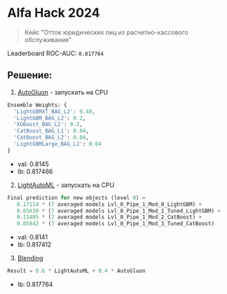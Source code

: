 # Alfa Hack 2024

> Кейс "Отток юридических лиц из расчетно-кассового обслуживания"

Leaderboard ROC-AUC: `0.817764`

## Решение:

1. [AutoGluon](notebooks/1.%20AutoGluon.ipynb) - запускать на CPU

```python
Ensemble Weights: {
  'LightGBMXT_BAG_L2': 0.48,
  'LightGBM_BAG_L2': 0.2,
  'XGBoost_BAG_L2': 0.2,
  'CatBoost_BAG_L1': 0.04,
  'CatBoost_BAG_L2': 0.04,
  'LightGBMLarge_BAG_L2': 0.04
}
```

- val: 0.8145
- lb: 0.817466

2. [LightAutoML](notebooks/2.%20LightAutoML.ipynb) - запускать на CPU

```python
Final prediction for new objects (level 0) =
   0.17114 * (7 averaged models Lvl_0_Pipe_1_Mod_0_LightGBM) +
   0.65639 * (7 averaged models Lvl_0_Pipe_1_Mod_1_Tuned_LightGBM) +
   0.11405 * (7 averaged models Lvl_0_Pipe_1_Mod_2_CatBoost) +
   0.05842 * (7 averaged models Lvl_0_Pipe_1_Mod_3_Tuned_CatBoost)
```

- val: 0.8141
- lb: 0.817412

3. [Blending](notebooks/3.%20Blending.ipynb)

```python
Result = 0.6 * LightAutoML + 0.4 * AutoGluon
```

- lb: 0.817764
